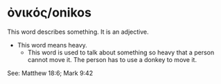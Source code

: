# ὀνικός/onikos
This word describes something. It is an adjective.
* This word means heavy.
    * This word is used to talk about something so heavy that a person cannot move it. The person has to use a donkey to move it.

See: Matthew 18:6; Mark 9:42
